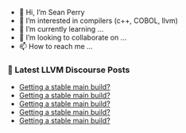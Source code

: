 - 👋 Hi, I’m Sean Perry
- 👀 I’m interested in compilers (c++, COBOL, llvm)
- 🌱 I’m currently learning ...
- 💞️ I’m looking to collaborate on ...
- 📫 How to reach me ...

<!---
s66perry/s66perry is a ✨ special ✨ repository because its `README.md` (this file) appears on your GitHub profile.
You can click the Preview link to take a look at your changes.
--->
### 📕 Latest LLVM Discourse Posts

<!-- DISCOURSE-LLVM:START -->
- [Getting a stable main build?](https://discourse.llvm.org/t/getting-a-stable-main-build/88435#post_5)
- [Getting a stable main build?](https://discourse.llvm.org/t/getting-a-stable-main-build/88435#post_4)
- [Getting a stable main build?](https://discourse.llvm.org/t/getting-a-stable-main-build/88435#post_3)
- [Getting a stable main build?](https://discourse.llvm.org/t/getting-a-stable-main-build/88435#post_2)
- [Getting a stable main build?](https://discourse.llvm.org/t/getting-a-stable-main-build/88435#post_1)
<!-- DISCOURSE-LLVM:END -->
